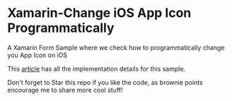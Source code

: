 # Xamarin-Change iOS App Icon Programmatically
A Xamarin Form Sample where we check how to programmatically change you App Icon on iOS

This [article](https://prototypemakers.medium.com/userscustomizeiosappiconsxamarin-9d08b671e4e8?sk=3648f81068f011f81054c54926e9dbc7) has all the implementation details for this sample.

Don't forget to Star this repo if you like the code, as brownie points encourage me to share more cool stuff!
